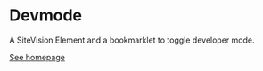
# Devmode

A SiteVision Element and a bookmarklet to toggle developer mode.

[See homepage](http://henrikekelof.github.io/devmode/)

